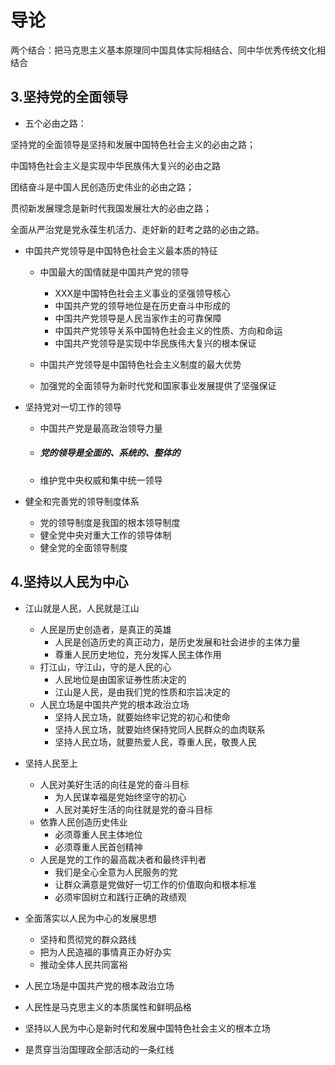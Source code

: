 # 导论

两个结合：把马克思主义基本原理同中国具体实际相结合、同中华优秀传统文化相结合

## 3.坚持党的全面领导

+ 五个必由之路：

坚持党的全面领导是坚持和发展中国特色社会主义的必由之路；

中国特色社会主义是实现中华民族伟大复兴的必由之路

团结奋斗是中国人民创造历史伟业的必由之路；

贯彻新发展理念是新时代我国发展壮大的必由之路；

全面从严治党是党永葆生机活力、走好新的赶考之路的必由之路。

+ 中国共产党领导是中国特色社会主义最本质的特征

  + 中国最大的国情就是中国共产党的领导
    + XXX是中国特色社会主义事业的坚强领导核心
    + 中国共产党的领导地位是在历史奋斗中形成的
    + 中国共产党领导是人民当家作主的可靠保障
    + 中国共产党领导关系中国特色社会主义的性质、方向和命运
    + 中国共产党领导是实现中华民族伟大复兴的根本保证

  + 中国共产党领导是中国特色社会主义制度的最大优势
  + 加强党的全面领导为新时代党和国家事业发展提供了坚强保证

+ 坚持党对一切工作的领导

  + 中国共产党是最高政治领导力量

  + ##### 党的领导是全面的、系统的、整体的

  + 维护党中央权威和集中统一领导

+ 健全和完善党的领导制度体系

  + 党的领导制度是我国的根本领导制度
  + 健全党中央对重大工作的领导体制
  + 健全党的全面领导制度

## 4.坚持以人民为中心

+ 江山就是人民，人民就是江山
  + 人民是历史创造者，是真正的英雄
    + 人民是创造历史的真正动力，是历史发展和社会进步的主体力量
    + 尊重人民历史地位，充分发挥人民主体作用
  + 打江山，守江山，守的是人民的心
    + 人民地位是由国家证券性质决定的
    + 江山是人民，是由我们党的性质和宗旨决定的
  + 人民立场是中国共产党的根本政治立场
    + 坚持人民立场，就要始终牢记党的初心和使命
    + 坚持人民立场，就要始终保持党同人民群众的血肉联系
    + 坚持人民立场，就要热爱人民，尊重人民，敬畏人民
+ 坚持人民至上
  + 人民对美好生活的向往是党的奋斗目标
    + 为人民谋幸福是党始终坚守的初心
    + 人民对美好生活的向往就是党的奋斗目标
  + 依靠人民创造历史伟业
    + 必须尊重人民主体地位
    + 必须尊重人民首创精神
  + 人民是党的工作的最高裁决者和最终评判者
    + 我们是全心全意为人民服务的党
    + 让群众满意是党做好一切工作的价值取向和根本标准
    + 必须牢固树立和践行正确的政绩观
+ 全面落实以人民为中心的发展思想
  + 坚持和贯彻党的群众路线
  + 把为人民造福的事情真正办好办实
  + 推动全体人民共同富裕

+ 人民立场是中国共产党的根本政治立场

+ 人民性是马克思主义的本质属性和鲜明品格

+ 坚持以人民为中心是新时代和发展中国特色社会主义的根本立场

+ 是贯穿当治国理政全部活动的一条红线

  